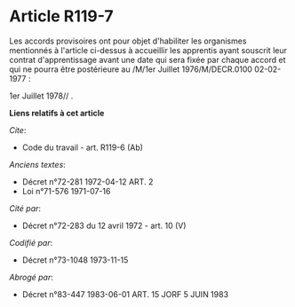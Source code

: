 # Article R119-7

Les accords provisoires ont pour objet d'habiliter les organismes mentionnés à l'article ci-dessus à accueillir les apprentis
ayant souscrit leur contrat d'apprentissage avant une date qui sera fixée par chaque accord et qui ne pourra être postérieure
au /M/1er Juillet 1976/M/DECR.0100 02-02-1977 :

1er Juillet 1978// .

**Liens relatifs à cet article**

_Cite_:

  - Code du travail - art. R119-6 (Ab)

_Anciens textes_:

  - Décret n°72-281 1972-04-12 ART. 2
  - Loi n°71-576 1971-07-16

_Cité par_:

  - Décret n°72-283 du 12 avril 1972 - art. 10 (V)

_Codifié par_:

  - Décret n°73-1048 1973-11-15

_Abrogé par_:

  - Décret n°83-447 1983-06-01 ART. 15 JORF 5 JUIN 1983
